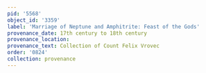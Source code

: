 ```yaml
---
pid: '5568'
object_id: '3359'
label: 'Marriage of Neptune and Amphitrite: Feast of the Gods'
provenance_date: 17th century to 18th century
provenance_location:
provenance_text: Collection of Count Felix Vrovec
order: '0824'
collection: provenance
---
```

